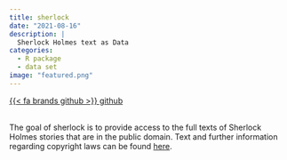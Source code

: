 ```yaml
---
title: sherlock
date: "2021-08-16"
description: |
  Sherlock Holmes text as Data
categories:
  - R package
  - data set
image: "featured.png"
---
```




<div class="project-buttons">
<a href="https://github.com/EmilHvitfeldt/sherlock">
  {{< fa brands github >}} github
</a>
</div>
<br>

The goal of sherlock is to provide access to the full texts of Sherlock Holmes stories that are in the public domain. Text and further information regarding copyright laws can be found [here](https://sherlock-holm.es/ascii/).
